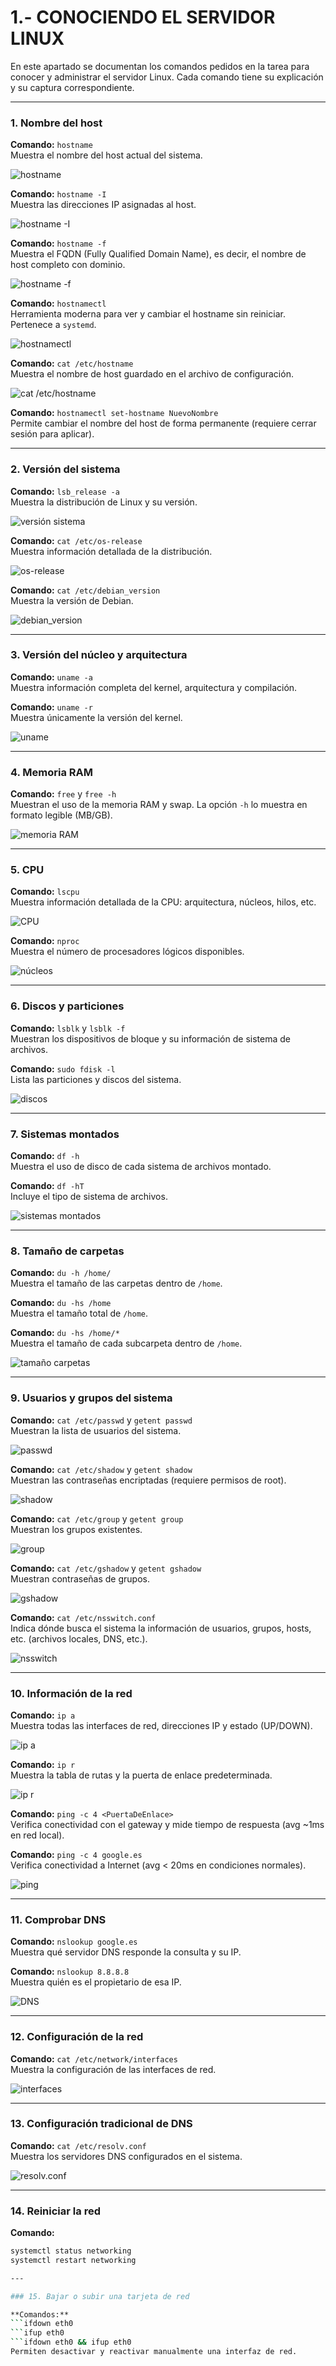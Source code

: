 # 1.- CONOCIENDO EL SERVIDOR LINUX

En este apartado se documentan los comandos pedidos en la tarea para conocer y administrar el servidor Linux.  Cada comando tiene su explicación y su captura correspondiente.  

---

### 1. Nombre del host

**Comando:** `hostname`  
Muestra el nombre del host actual del sistema.

![hostname](img/hostname.png)

**Comando:** `hostname -I`  
Muestra las direcciones IP asignadas al host.

![hostname -I](img/host.png)

**Comando:** `hostname -f`  
Muestra el FQDN (Fully Qualified Domain Name), es decir, el nombre de host completo con dominio.

![hostname -f](img/host.png)

**Comando:** `hostnamectl`  
Herramienta moderna para ver y cambiar el hostname sin reiniciar. Pertenece a `systemd`.

![hostnamectl](img/host.png)

**Comando:** `cat /etc/hostname`  
Muestra el nombre de host guardado en el archivo de configuración.

![cat /etc/hostname](img/hostname.png)

**Comando:** `hostnamectl set-hostname NuevoNombre`  
Permite cambiar el nombre del host de forma permanente (requiere cerrar sesión para aplicar).

---

### 2. Versión del sistema

**Comando:** `lsb_release -a`  
Muestra la distribución de Linux y su versión.

![versión sistema](img/sistema.png)

**Comando:** `cat /etc/os-release`  
Muestra información detallada de la distribución.

![os-release](img/sistema.png)

**Comando:** `cat /etc/debian_version`  
Muestra la versión de Debian.

![debian_version](img/sistema.png)

---

### 3. Versión del núcleo y arquitectura

**Comando:** `uname -a`  
Muestra información completa del kernel, arquitectura y compilación.

**Comando:** `uname -r`  
Muestra únicamente la versión del kernel.

![uname](img/sistema.png)

---

### 4. Memoria RAM

**Comando:** `free` y `free -h`  
Muestran el uso de la memoria RAM y swap. La opción `-h` lo muestra en formato legible (MB/GB).

![memoria RAM](img/ram.png)

---

### 5. CPU

**Comando:** `lscpu`  
Muestra información detallada de la CPU: arquitectura, núcleos, hilos, etc.

![CPU](img/cpu.png)

**Comando:** `nproc`  
Muestra el número de procesadores lógicos disponibles.

![núcleos](img/nucleo.png)

---

### 6. Discos y particiones

**Comando:** `lsblk` y `lsblk -f`  
Muestran los dispositivos de bloque y su información de sistema de archivos.

**Comando:** `sudo fdisk -l`  
Lista las particiones y discos del sistema.

![discos](img/discos.png)

---

### 7. Sistemas montados

**Comando:** `df -h`  
Muestra el uso de disco de cada sistema de archivos montado.

**Comando:** `df -hT`  
Incluye el tipo de sistema de archivos.

![sistemas montados](img/sistemasMontados.png)

---

### 8. Tamaño de carpetas

**Comando:** `du -h /home/`  
Muestra el tamaño de las carpetas dentro de `/home`.

**Comando:** `du -hs /home`  
Muestra el tamaño total de `/home`.

**Comando:** `du -hs /home/*`  
Muestra el tamaño de cada subcarpeta dentro de `/home`.

![tamaño carpetas](img/tamano.png)

---

### 9. Usuarios y grupos del sistema

**Comando:** `cat /etc/passwd` y `getent passwd`  
Muestran la lista de usuarios del sistema.

![passwd](img/passwd.png)

**Comando:** `cat /etc/shadow` y `getent shadow`  
Muestran las contraseñas encriptadas (requiere permisos de root).

![shadow](img/shadow.png)

**Comando:** `cat /etc/group` y `getent group`  
Muestran los grupos existentes.

![group](img/group.png)

**Comando:** `cat /etc/gshadow` y `getent gshadow`  
Muestran contraseñas de grupos.

![gshadow](img/gshadow.png)

**Comando:** `cat /etc/nsswitch.conf`  
Indica dónde busca el sistema la información de usuarios, grupos, hosts, etc. (archivos locales, DNS, etc.).

![nsswitch](img/nsswitch.png)

---

### 10. Información de la red

**Comando:** `ip a`  
Muestra todas las interfaces de red, direcciones IP y estado (UP/DOWN).

![ip a](img/ipa.png)

**Comando:** `ip r`  
Muestra la tabla de rutas y la puerta de enlace predeterminada.

![ip r](img/ipr.png)

**Comando:** `ping -c 4 <PuertaDeEnlace>`  
Verifica conectividad con el gateway y mide tiempo de respuesta (avg ~1ms en red local).

**Comando:** `ping -c 4 google.es`  
Verifica conectividad a Internet (avg < 20ms en condiciones normales).

![ping](img/ping.png)

---

### 11. Comprobar DNS

**Comando:** `nslookup google.es`  
Muestra qué servidor DNS responde la consulta y su IP.

**Comando:** `nslookup 8.8.8.8`  
Muestra quién es el propietario de esa IP.

![DNS](img/dns.png)

---

### 12. Configuración de la red

**Comando:** `cat /etc/network/interfaces`  
Muestra la configuración de las interfaces de red.

![interfaces](img/configuracion.png)

---

### 13. Configuración tradicional de DNS

**Comando:** `cat /etc/resolv.conf`  
Muestra los servidores DNS configurados en el sistema.

![resolv.conf](img/resolv.png)

---

### 14. Reiniciar la red

**Comando:**  
```bash
systemctl status networking
systemctl restart networking

---

### 15. Bajar o subir una tarjeta de red

**Comandos:**
```ifdown eth0
```ifup eth0
```ifdown eth0 && ifup eth0
Permiten desactivar y reactivar manualmente una interfaz de red.
